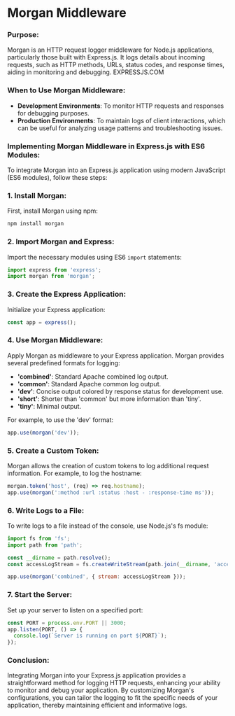 # Morgan Middleware

### Purpose:

Morgan is an HTTP request logger middleware for Node.js applications, particularly those built with Express.js. It logs details about incoming requests, such as HTTP methods, URLs, status codes, and response times, aiding in monitoring and debugging. 
EXPRESSJS.COM

### When to Use Morgan Middleware:

- **Development Environments**: To monitor HTTP requests and responses for debugging purposes.
- **Production Environments**: To maintain logs of client interactions, which can be useful for analyzing usage patterns and troubleshooting issues.

### Implementing Morgan Middleware in Express.js with ES6 Modules:

To integrate Morgan into an Express.js application using modern JavaScript (ES6 modules), follow these steps:

### 1. Install Morgan:

First, install Morgan using npm:

```bash
npm install morgan
```

### 2. Import Morgan and Express:

Import the necessary modules using ES6 `import` statements:

```javascript
import express from 'express';
import morgan from 'morgan';
```

### 3. Create the Express Application:

Initialize your Express application:

```javascript
const app = express();
```

### 4. Use Morgan Middleware:

Apply Morgan as middleware to your Express application. Morgan provides several predefined formats for logging:

- **'combined'**: Standard Apache combined log output.
- **'common'**: Standard Apache common log output.
- **'dev'**: Concise output colored by response status for development use.
- **'short'**: Shorter than 'common' but more information than 'tiny'.
- **'tiny'**: Minimal output.

For example, to use the 'dev' format:

```javascript
app.use(morgan('dev'));
```

### 5. Create a Custom Token:

Morgan allows the creation of custom tokens to log additional request information. For example, to log the hostname:

```javascript
morgan.token('host', (req) => req.hostname);
app.use(morgan(':method :url :status :host - :response-time ms'));
```

### 6. Write Logs to a File:

To write logs to a file instead of the console, use Node.js's fs module:

```javascript
import fs from 'fs';
import path from 'path';

const __dirname = path.resolve();
const accessLogStream = fs.createWriteStream(path.join(__dirname, 'access.log'), { flags: 'a' });

app.use(morgan('combined', { stream: accessLogStream }));
```

### 7. Start the Server:

Set up your server to listen on a specified port:

```javascript
const PORT = process.env.PORT || 3000;
app.listen(PORT, () => {
  console.log(`Server is running on port ${PORT}`);
});
```

### Conclusion:

Integrating Morgan into your Express.js application provides a straightforward method for logging HTTP requests, enhancing your ability to monitor and debug your application. By customizing Morgan's configurations, you can tailor the logging to fit the specific needs of your application, thereby maintaining efficient and informative logs.